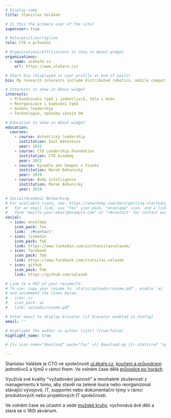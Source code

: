 ```yaml
---
# Display name
title: Stanislav Valášek

# Is this the primary user of the site?
superuser: true

# Role/position/tagline
role: CTO a průvodce

# Organizations/Affiliations to show in About widget
organizations:
  - name: uLékaře.cz
    url: https://www.ulekare.cz/

# Short bio (displayed in user profile at end of posts)
bio: My research interests include distributed robotics, mobile computing and programmable matter.

# Interests to show in About widget
interests:
  - Průvodcování týmů i jednotlivců, těla i duše
  - Reorganizace i budování týmů
  - Osobní leadership
  - Technologie, způsoby vývoje SW

# Education to show in About widget
education:
  courses:
    - course: Autentický leadership
      institution: Soul Adventure
      year: 2022
    - course: CTO Leadership Foundation
      institution: CTO Academy
      year: 2022
    - course: Kyvadlo ako kompas v živote
      institution: Marek Bohunický
      year: 2019
    - course: Body Intelligence
      institution: Marek Bohunický
      year: 2018

# Social/Academic Networking
# For available icons, see: https://wowchemy.com/docs/getting-started/page-builder/#icons
#   For an email link, use "fas" icon pack, "envelope" icon, and a link in the
#   form "mailto:your-email@example.com" or "/#contact" for contact widget.
social:
  - icon: envelope
    icon_pack: fas
    link: '/#contact'
  - icon: linkedin
    icon_pack: fab
    link: https://www.linkedin.com/in/stanislavvalasek/
  - icon: facebook
    icon_pack: fab
    link: https://www.facebook.com/stanislav.valasek
  - icon: github
    icon_pack: fab
    link: https://github.com/valasek

# Link to a PDF of your resume/CV.
# To use: copy your resume to `static/uploads/resume.pdf`, enable `ai` icons in `params.toml`,
# and uncomment the lines below.
# - icon: cv
#   icon_pack: ai
#   link: uploads/resume.pdf

# Enter email to display Gravatar (if Gravatar enabled in Config)
email: ''

# Highlight the author in author lists? (true/false)
highlight_name: true

# {{< icon name="download" pack="fas" >}} Download my {{< staticref "uploads/demo_resume.pdf" "newtab" >}}resumé{{< /staticref >}}.

---
```


Stanislav Valášek je CTO ve společnosti [uLékaře.cz](https://app.ulekare.cz/pro-firmy), [koučem a průvodcem](koucing) jednotlivců a týmů v rámci firem. Ve volném čase dělá [průvodce po horách](pruvodce-tela).

Využívá své kvality "vyžadování jasnosti" a mnohaleté zkušenosti z managementu k tomu, aby stavěl na zelené louce nebo reorganizoval stávající vývojové, IT, supportní nebo dokumentační týmy v rámci produktových nebo projektových IT společností.

Ve volném čase se účastní a vede [mužské kruhy](muzske-kruhy), vychovává dvě děti a stará se o 180l akvárium.
